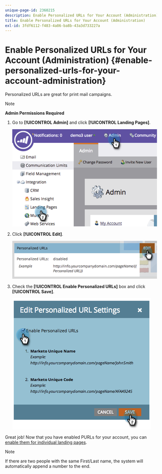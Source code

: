 ```yaml
---
unique-page-id: 2360215
description: Enable Personalized URLs for Your Account (Administration) - Marketo Docs - Product Documentation
title: Enable Personalized URLs for Your Account (Administration)
exl-id: 3fdf6112-f483-4a86-ba8b-43a3d733227a
---
```

# Enable Personalized URLs for Your Account (Administration) {#enable-personalized-urls-for-your-account-administration}

Personalized URLs are great for print mail campaigns.

>[!NOTE]
>
>**Admin Permissions Required**

1. Go to **[!UICONTROL Admin]** and click **[!UICONTROL Landing Pages]**.

   ![](assets/image2014-9-24-11-3a38-3a51.png)

1. Click **[!UICONTROL Edit]**.

   ![](assets/image2014-9-24-11-3a39-3a6.png)

1. Check the **[!UICONTROL Enable Personalized URLs]** box and click **[!UICONTROL Save]**.

   ![](assets/image2014-9-24-11-3a39-3a41.png)

Great job! Now that you have enabled PURLs for your account, you can [enable them for individual landing pages](/help/marketo/product-docs/demand-generation/landing-pages/personalizing-landing-pages/enable-personalized-urls-for-a-landing-page.md).

>[!NOTE]
>
>If there are two people with the same First/Last name, the system will automatically append a number to the end.
